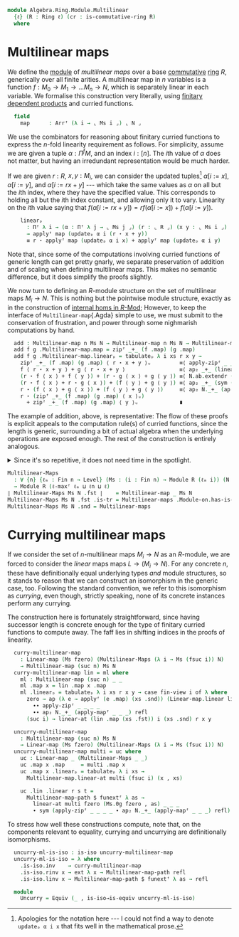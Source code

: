 <!--
```agda
{-# OPTIONS --lossy-unification #-}
open import Algebra.Ring.Module.Notation
open import Algebra.Ring.Commutative
open import Algebra.Group.Notation
open import Algebra.Ring.Module hiding (map)
open import Algebra.Group
open import Algebra.Ring

open import Cat.Prelude hiding (_+_)

open import Data.Fin.Product
open import Data.Fin.Base
```
-->

```agda
module Algebra.Ring.Module.Multilinear
  {ℓ} (R : Ring ℓ) (cr : is-commutative-ring R)
  where
```

# Multilinear maps

<!--
```agda
private module R = Ring-on (R .snd)
open Additive-notation ⦃ ... ⦄
open Module-notation ⦃ ... ⦄

-- XXX: Level subsumption checking _hates_ what I'm doing here with
-- ℓ-maxᶠ, since it doesn't satisfy any definitional equalities like
-- (ℓ-maxᶠ (λ x → f x ⊔ y)) = ℓ-maxᶠ f ⊔ y. The level we pick has to
-- satisfy:
--
--   ℓ-maxᶠ (λ z → ℓ ⊔ ℓₘ z ⊔ ℓₙ ⊔ ℓ-maxᶠ ℓₘ) ≤ _
--
-- floating out the constants, this is
--   ℓ ⊔ ℓₙ ⊔ ℓ-maxᶠ (λ z → ℓₘ n ⊔ ℓ-maxᶠ ℓₘ)
-- and the last term simplifies to ℓ-maxᶠ ℓₘ by reasoning in a
-- lattice.
--
{-# NO_UNIVERSE_CHECK #-}
```
-->

We define the [module] of _multilinear maps_ over a base [commutative]
[ring] $R$, generically over all finite arities. A multilinear map in
$n$ variables is a function $f : M_0 \to M_1 \to \dots M_n \to N$, which
is separately linear in each variable. We formalise this construction
very literally, using [finitary dependent products] and curried
functions.

[module]: Algebra.Ring.Module.html
[ring]: Algebra.Ring.html
[commutative]: Algebra.Ring.Commutative.html
[finitary dependent products]: Data.Fin.Product.html

<!--
```agda
record Multilinear-map (n : Nat) {ℓₘ : Fin n → Level} {ℓₙ}
        (Ms : (i : Fin n) → Module R (ℓₘ i))
        (N : Module R ℓₙ) : Type (ℓ ⊔ ℓₙ ⊔ ℓ-maxᶠ ℓₘ)
  where
  no-eta-equality

  private instance
    _ = module-notation N
    _ : ∀ {i : Fin n} → Module-notation R ⌞ Ms i ⌟
    _ = module-notation (Ms _)
```
-->

```agda
  field
    map      : Arrᶠ (λ i → ⌞ Ms i ⌟) ⌞ N ⌟
```

We use the combinators for reasoning about finitary curried functions to
express the $n$-fold linearity requirement as follows. For simplicity,
assume we are given a tuple $\alpha : \Pi^f M$, and an index $i : [n]$.
The $i$th value of $\alpha$ does not matter, but having an irredundant
representation would be much harder.

If we are given $r : R$, $x, y : M_i$, we can consider the updated
tuples[^updatep] $\alpha[i:=x]$, $\alpha[i:=y]$, and $\alpha[i:=rx+y]$
--- which take the same values as $\alpha$ on all but the $i$th index,
where they have the specified value. This corresponds to holding all but
the $i$th index constant, and allowing only it to vary. Linearity on the
$i$th value saying that $f(\alpha[i:=rx+y]) = rf(\alpha[i:=x]) +
f(\alpha[i:=y])$.

[^updatep]: Apologies for the notation here --- I could not find a way
to denote `updateₚ α i x` that fits well in the mathematical prose.

```agda
    linearₚ
      : Πᶠ λ i → (α : Πᶠ λ j → ⌞ Ms j ⌟) (r : ⌞ R ⌟) (x y : ⌞ Ms i ⌟)
      → applyᶠ map (updateₚ α i (r ⋆ x + y))
      ≡ r ⋆ applyᶠ map (updateₚ α i x) + applyᶠ map (updateₚ α i y)
```

<!--
```agda
  linear-at
    : ∀ i (xs : Πᶠ λ j → ⌞ Ms j ⌟) (r : ⌞ R ⌟) (x y : ⌞ Ms i ⌟)
    → applyᶠ map (updateₚ xs i (r ⋆ x + y))
    ≡ r ⋆ applyᶠ map (updateₚ xs i x) + applyᶠ map (updateₚ xs i y)
  linear-at = indexₚ linearₚ

  pres-+-at
    : ∀ i (xs : Πᶠ λ j → ⌞ Ms j ⌟) (x y : ⌞ Ms i ⌟)
    → applyᶠ map (updateₚ xs i (x + y))
    ≡ applyᶠ map (updateₚ xs i x) + applyᶠ map (updateₚ xs i y)
  pres-+-at i xs x y =
      ap (λ e → applyᶠ map (updateₚ xs i (e + y))) (sym (⋆-id _))
    ∙∙ linear-at i xs R.1r x y
    ∙∙ ap₂ _+_ (⋆-id _) refl

  is-group-hom-at
    : ∀ i (xs : Πᶠ λ j → ⌞ Ms j ⌟)
    → is-group-hom (Module-on→Group-on (Ms i .snd))
                   (Module-on→Group-on (N .snd))
                   λ m → applyᶠ map (updateₚ xs i m)
  is-group-hom-at i xs .is-group-hom.pres-⋆ x y = pres-+-at i xs x y

  pres-⋆-at
    : ∀ i (xs : Πᶠ λ j → ⌞ Ms j ⌟) (r : ⌞ R ⌟) (x : ⌞ Ms i ⌟)
    → applyᶠ map (updateₚ xs i (r ⋆ x))
    ≡ r ⋆ applyᶠ map (updateₚ xs i x)
  pres-⋆-at i xs r x =
      ap (λ e → applyᶠ map (updateₚ xs i e)) (sym +-idr)
    ∙∙ linear-at i xs r x 0g
    ∙∙ (ap₂ _+_ refl (is-group-hom.pres-id (is-group-hom-at i xs)) ∙ +-idr)

-- XXX: Since we're already squishing down a type whose universe level
-- Agda dislikes, one might wonder if we have to use the finitary
-- products in the type of `pres-+ₚ`. The answer is yes, since
-- otherwise `linearᶠ` lives in Setω, which the declare-record-iso
-- tactic is very unhappy about.

open Multilinear-map
open Multilinear-map using (map) public
open Linear-map using (map)

private unquoteDecl eqv = declare-record-iso eqv (quote Multilinear-map)

private variable
  ℓm ℓn : Level
  M N : Module R ℓm
  n : Nat
  ℓₘ : Fin n → Level
  Ms : ∀ i → Module R (ℓₘ i)

Multilinear-map-path
  : ∀ {n} {ℓₘ : Fin n → Level} {N : Module R ℓn} {Ms : (i : Fin n) → Module R (ℓₘ i)}
    {f g : Multilinear-map n Ms N}
  → f .map ≡ g .map
  → f ≡ g
Multilinear-map-path {N = N} {f = f} {g = g} p = go where
  module N = Module-on (N .snd)
  go : f ≡ g
  go i .map = p i
  go i .linearₚ = is-prop→pathp
    (λ i → Πᶠ-is-hlevel 1 λ j → Π-is-hlevel³ 1 λ _ _ _ → Π-is-hlevel 1 λ _ →
      N .fst .is-tr (applyᶠ (p i) _) (_ N.⋆ applyᶠ (p i) _ N.+ applyᶠ (p i) _))
    (f .linearₚ) (g .linearₚ)
    i

Multilinear-maps
  : ∀ {n} {ℓₘ : Fin n → Level}
      {Ms : (i : Fin n) → Module R (ℓₘ i)}
      {N : Module R ℓn}
  → Module-on R (Multilinear-map n Ms N)
Multilinear-maps {n = n} {Ms = Ms} {N = N} = to-module-on mk where
  module Ms i = Module-on (Ms i .snd)
  module N    = Module-on (N .snd)
  instance
    _ = module-notation N
    _ : ∀ {i : Fin n} → Module-notation R ⌞ Ms i ⌟
    _ = module-notation (Ms _)

  -- Normally there would be no way in hell these helpers would ever
  -- be useful... except this module needs lossy-unification for
  -- performance reasonsl so we might as well abuse it for style!
  _⟨_⟩
    : Multilinear-map n Ms N
    → {_ : Πᶠ (λ i → ⌞ Ms i ⌟)} {i : Fin n} → ⌞ Ms i ⌟ → ⌞ N ⌟
  _⟨_⟩ f {xs} {i} x = applyᶠ (f .map) (updateₚ xs i x)

  _⟨_⟩ᵤ
    : ∀ {n ℓ'} {ℓ : Fin n → Level} {P : (i : Fin n) → Type (ℓ i)} {X : Type ℓ'}
    → Arrᶠ P X → {_ : Πᶠ P} {i : Fin n} → P i → X
  _⟨_⟩ᵤ f {xs} {i} x = applyᶠ f (updateₚ xs i x)

  infix 300 _⟨_⟩
  infix 300 _⟨_⟩ᵤ
```
-->

Note that, since some of the computations involving curried functions of
generic length can get pretty gnarly, we separate preservation of
addition and of scaling when defining multilinear maps. This makes no
semantic difference, but it does simplify the proofs slightly.

We now turn to defining an $R$-module structure on the set of
multilinear maps $M_i \to N$. This is nothing but the pointwise module
structure, exactly as in the construction of [internal homs in $R$-Mod];
However, to keep the interface of `Multilinear-map`{.Agda} simple to
use, we must submit to the conservation of frustration, and power
through some nighmarish computations by hand.

[internal homs in $R$-Mod]: Algebra.Ring.Module.Category.html

```agda
  add : Multilinear-map n Ms N → Multilinear-map n Ms N → Multilinear-map n Ms N
  add f g .Multilinear-map.map = zipᶠ _+_ (f .map) (g .map)
  add f g .Multilinear-map.linearₚ = tabulateₚ λ i xs r x y →
    zipᶠ _+_ (f .map) (g .map) ⟨ r ⋆ x + y ⟩ᵤ         ≡⟨ apply-zipᶠ _ _ _ _ ⟩
    f ⟨ r ⋆ x + y ⟩ + g ⟨ r ⋆ x + y ⟩                 ≡⟨ ap₂ _+_ (linear-at f i xs r x y) (linear-at g i xs r x y) ⟩
    (r ⋆ f ⟨ x ⟩ + f ⟨ y ⟩) + (r ⋆ g ⟨ x ⟩ + g ⟨ y ⟩) ≡⟨ N.ab.extendr (N.ab.extendl N.+-comm) ⟩
    (r ⋆ f ⟨ x ⟩ + r ⋆ g ⟨ x ⟩) + (f ⟨ y ⟩ + g ⟨ y ⟩) ≡⟨ ap₂ _+_ (sym (⋆-distribl r _ _)) refl ⟩
    r ⋆ (f ⟨ x ⟩ + g ⟨ x ⟩) + (f ⟨ y ⟩ + g ⟨ y ⟩)     ≡⟨ ap₂ N._+_ (ap (r N.⋆_) (sym (apply-zipᶠ _ _ _ _))) (sym (apply-zipᶠ _ _ _ _)) ⟩
    r ⋆ (zipᶠ _+_ (f .map) (g .map) ⟨ x ⟩ᵤ)
      + zipᶠ _+_ (f .map) (g .map) ⟨ y ⟩ᵤ             ∎
```

The example of addition, above, is representative: The flow of these
proofs is explicit appeals to the computation rule(s) of curried
functions, since the length is generic, surrounding a bit of actual
algebra when the underlying operations are exposed enough. The rest of
the construction is entirely analogous.

<details>
<summary>Since it's so repetitive, it does not need time in the
spotlight.</summary>

```agda
  invm : Multilinear-map n Ms N → Multilinear-map n Ms N
  invm f .map     = mapᶠ N.-_ (f .map)
  invm f .linearₚ = tabulateₚ λ i xs r x y →
    apply-mapᶠ _ _ _ ∙∙ ap N.-_ (linear-at f i xs r x y)
    ∙∙ N.neg-comm
    ∙∙ N.+-comm
    ∙∙ sym (ap₂ N._+_ N.⋆-invr refl)
     ∙ sym (ap₂ N._+_ (ap (r N.⋆_) (apply-mapᶠ _ _ _)) (apply-mapᶠ _ _ _))

  scale : ⌞ R ⌟ → Multilinear-map n Ms N → Multilinear-map n Ms N
  scale r f .map = mapᶠ (r N.⋆_) (f .map)
  scale r f .linearₚ = tabulateₚ λ i xs s x y →
    apply-mapᶠ _ _ _
    ∙∙ ap (r N.⋆_) (linear-at f i xs s x y)
    ∙∙ ⋆-distribl _ _ _
     ∙ ap₂ N._+_ (N.⋆-assoc _ _ _ ∙∙ ap₂ N._⋆_ cr refl ∙∙ sym (N.⋆-assoc _ _ _) ∙ ap (s N.⋆_) (sym (apply-mapᶠ _ _ _)))
                 (sym (apply-mapᶠ _ _ _))

  open make-module hiding (_+_ ; _⋆_)

  mk : make-module R (Multilinear-map n Ms N)
  mk .has-is-set = Iso→is-hlevel 2 eqv $ Σ-is-hlevel 2 (Arrᶠ-is-hlevel 2 (N .fst .is-tr)) λ x →
    is-prop→is-set $ Πᶠ-is-hlevel 1 λ i →
      Π-is-hlevel³ 1 λ _ _ _ → Π-is-hlevel 1 λ _ → N .fst .is-tr _ _

  -- Structure
  mk .make-module._+_ = add
  mk .inv = invm
  mk .make-module._⋆_ = scale
  mk .0g .map = constᶠ N.0g
  mk .0g .linearₚ = tabulateₚ λ i xs r x y →
    apply-constᶠ _ (updateₚ xs i (r ⋆ x + y)) ∙ sym (N.ab.elimr (apply-constᶠ _ _)
    ∙ ap (r N.⋆_) (apply-constᶠ _ _) ∙ N.⋆-idr)

  -- Group laws
  mk .+-assoc x y z = Multilinear-map-path $ funextᶠ λ as →
        apply-zipᶠ _ _ _ as
    ∙∙ ap₂ N._+_ refl (apply-zipᶠ _ _ _ _)
    ∙∙ N.+-assoc ∙ ap₂ N._+_ (sym (apply-zipᶠ N._+_ _ _ _)) refl
     ∙ sym (apply-zipᶠ N._+_ _ _ _)
  mk .+-invl x = Multilinear-map-path $ funextᶠ λ as →
       apply-zipᶠ _ _ _ _
    ∙∙ ap₂ N._+_ (apply-mapᶠ _ _ _) refl
    ∙∙ N.+-invl
     ∙ sym (apply-constᶠ _ _)
  mk .+-idl x = Multilinear-map-path $ funextᶠ λ as →
    apply-zipᶠ _ _ _ _ ∙ N.ab.eliml (apply-constᶠ _ _)
  mk .+-comm x y = Multilinear-map-path $ funextᶠ λ as →
    apply-zipᶠ _ _ _ _ ∙ N.+-comm ∙ sym (apply-zipᶠ N._+_ _ _ _)

  -- Action laws
  mk .⋆-distribl r x y = Multilinear-map-path $ funextᶠ λ as →
        apply-mapᶠ _ _ _
    ∙∙ ap (r N.⋆_) (apply-zipᶠ _ _ _ _)
    ∙∙ N.⋆-distribl _ _ _
    ∙∙ sym (ap₂ N._+_ (apply-mapᶠ _ _ _) (apply-mapᶠ _ _ _))
    ∙∙ sym (apply-zipᶠ N._+_ _ _ _)
  mk .⋆-distribr r x y = Multilinear-map-path $ funextᶠ λ as →
        apply-mapᶠ _ _ _
    ∙∙ N.⋆-distribr _ _ _
    ∙∙ sym (ap₂ N._+_ (apply-mapᶠ (r N.⋆_) _ _) (apply-mapᶠ (x N.⋆_) _ _))
      ∙ sym (apply-zipᶠ N._+_ _ _ _)
  mk .⋆-assoc r s x = Multilinear-map-path $ funextᶠ λ as →
        apply-mapᶠ _ _ _
    ∙∙ ap (r N.⋆_) (apply-mapᶠ _ _ _)
    ∙∙ N.⋆-assoc _ _ _
      ∙ sym (apply-mapᶠ _ _ _)
  mk .⋆-id x = Multilinear-map-path $ funextᶠ λ as → apply-mapᶠ _ _ _ ∙ N.⋆-id _
```
</details>

```agda
Multilinear-Maps
  : ∀ {n} {ℓₘ : Fin n → Level} (Ms : (i : Fin n) → Module R (ℓₘ i)) (N : Module R ℓn)
  → Module R (ℓ-maxᶠ ℓₘ ⊔ ℓn ⊔ ℓ)
∣ Multilinear-Maps Ms N .fst ∣    = Multilinear-map _ Ms N
Multilinear-Maps Ms N .fst .is-tr = Multilinear-maps .Module-on.has-is-set
Multilinear-Maps Ms N .snd = Multilinear-maps
```

# Currying multilinear maps

If we consider the set of $n$-multilinear maps $M_i \to N$ as an
$R$-module, we are forced to consider the _linear_ maps maps $L \to (M_i
\to N)$. For any concrete $n$, these have definitionally equal
underlying types _and_ module structures, so it stands to reason that we
can construct an isomorphism in the generic case, too. Following the
standard convention, we refer to this isomorphism as _currying_, even
though, strictly speaking, none of its concrete instances perform any
currying.

<!--
```agda
module _
  {n} {ℓₘ : Fin (suc n) → Level}
  {Ms : (i : Fin (suc n)) → Module R (ℓₘ i)}
  {N : Module R ℓn}
  where

  private
    module N = Module-on (N .snd)
    module Ms i = Module-on (Ms i .snd)
```
-->

The construction here is fortunately straightforward, since having
successor length is concrete enough for the type of finitary curried
functions to compute away. The faff lies in shifting indices in the
proofs of linearity.

```agda
  curry-multilinear-map
    : Linear-map (Ms fzero) (Multilinear-Maps (λ i → Ms (fsuc i)) N)
    → Multilinear-map (suc n) Ms N
  curry-multilinear-map lin = ml where
    ml : Multilinear-map (suc n) _ _
    ml .map x = lin .map x .map
    ml .linearₚ = tabulateₚ λ i xs r x y → case fin-view i of λ where
      zero → ap (λ e → applyᶠ (e .map) (xs .snd)) (Linear-map.linear lin r x y)
        ∙∙ apply-zipᶠ _ _ _ _
        ∙∙ ap₂ N._+_ (apply-mapᶠ _ _ _) refl
      (suc i) → linear-at (lin .map (xs .fst)) i (xs .snd) r x y

  uncurry-multilinear-map
    : Multilinear-map (suc n) Ms N
    → Linear-map (Ms fzero) (Multilinear-Maps (λ i → Ms (fsuc i)) N)
  uncurry-multilinear-map multi = uc where
    uc : Linear-map _ (Multilinear-Maps _ _)
    uc .map x .map     = multi .map x
    uc .map x .linearₚ = tabulateₚ λ i xs →
      Multilinear-map.linear-at multi (fsuc i) (x , xs)

    uc .lin .linear r s t =
      Multilinear-map-path $ funextᶠ λ as →
        linear-at multi fzero (Ms.0g fzero , as) _ _ _
        ∙ sym (apply-zipᶠ _ _ _ _ ∙ ap₂ N._+_ (apply-mapᶠ _ _ _) refl)
```

To stress how well these constructions compute, note that, on the
components relevant to equality, currying and uncurrying are
definitionally isomorphisms.

```agda
  uncurry-ml-is-iso : is-iso uncurry-multilinear-map
  uncurry-ml-is-iso = λ where
    .is-iso.inv    → curry-multilinear-map
    .is-iso.rinv x → ext λ x → Multilinear-map-path refl
    .is-iso.linv x → Multilinear-map-path $ funextᶠ λ as → refl

  module
    Uncurry = Equiv (_ , is-iso→is-equiv uncurry-ml-is-iso)
```

<!--
```agda
1-linear-map
  : ∀ {ℓₘ : Fin 1 → Level} {M : (i : Fin 1) → Module R (ℓₘ i)}
  → Linear-map (M fzero) N → Multilinear-map 1 {ℓₘ = ℓₘ} M N
1-linear-map x .map = x .map
1-linear-map x .linearₚ = (λ _ → x .linear) , tt
```
-->
